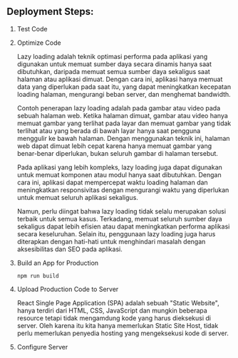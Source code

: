 ## Deployment Steps:

1.  Test Code

2.  Optimize Code

    Lazy loading adalah teknik optimasi performa pada aplikasi yang digunakan untuk memuat sumber daya secara dinamis hanya saat dibutuhkan, daripada memuat semua sumber daya sekaligus saat halaman atau aplikasi dimuat. Dengan cara ini, aplikasi hanya memuat data yang diperlukan pada saat itu, yang dapat meningkatkan kecepatan loading halaman, mengurangi beban server, dan menghemat bandwidth.

    Contoh penerapan lazy loading adalah pada gambar atau video pada sebuah halaman web. Ketika halaman dimuat, gambar atau video hanya memuat gambar yang terlihat pada layar dan memuat gambar yang tidak terlihat atau yang berada di bawah layar hanya saat pengguna menggulir ke bawah halaman. Dengan menggunakan teknik ini, halaman web dapat dimuat lebih cepat karena hanya memuat gambar yang benar-benar diperlukan, bukan seluruh gambar di halaman tersebut.

    Pada aplikasi yang lebih kompleks, lazy loading juga dapat digunakan untuk memuat komponen atau modul hanya saat dibutuhkan. Dengan cara ini, aplikasi dapat mempercepat waktu loading halaman dan meningkatkan responsivitas dengan mengurangi waktu yang diperlukan untuk memuat seluruh aplikasi sekaligus.

    Namun, perlu diingat bahwa lazy loading tidak selalu merupakan solusi terbaik untuk semua kasus. Terkadang, memuat seluruh sumber daya sekaligus dapat lebih efisien atau dapat meningkatkan performa aplikasi secara keseluruhan. Selain itu, penggunaan lazy loading juga harus diterapkan dengan hati-hati untuk menghindari masalah dengan aksesibilitas dan SEO pada aplikasi.

3.  Build an App for Production

        npm run build

4.  Upload Production Code to Server

    React Single Page Application (SPA) adalah sebuah "Static Website", hanya terdiri dari HTML, CSS, JavaScript dan mungkin beberapa resource tetapi tidak mengamdung kode yang harus dieksekusi di server. Oleh karena itu kita hanya memerlukan Static Site Host, tidak perlu memerlukan penyedia hosting yang mengeksekusi kode di server.

5.  Configure Server
